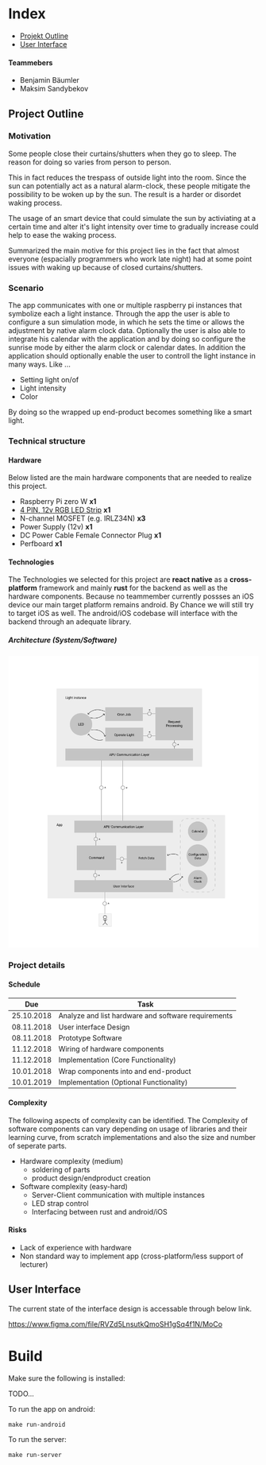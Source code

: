 

# Index

- [Projekt Outline](#Project-Outline)
- [User Interface](#User-Interface)


#### Teammebers
- Benjamin Bäumler
- Maksim Sandybekov


## Project Outline

### Motivation
Some people close their curtains/shutters when they go to sleep. The reason for doing so varies from person to person.

This in fact reduces the trespass of outside light into the room. Since the sun can potentially act as a natural
alarm-clock, these people mitigate the possibility to be woken up by the sun. The result is a harder or disordet waking process. 

The usage of an smart device that could simulate the sun by activiating at a certain time and alter it's light intensity over time to gradually increase could help to ease the waking process. 

Summarized the main motive for this project lies in the fact that almost everyone (espacially programmers who work late night) had at some point issues with waking up because of closed curtains/shutters.


### Scenario

The app communicates with one or multiple raspberry pi instances that symbolize each a light instance. Through the
app the user is able to configure a sun simulation mode, in which he sets the time or allows the adjustment by 
native alarm clock data. Optionally the user is also able to integrate his calendar with the application and by
doing so configure the sunrise mode by either the alarm clock or calendar dates. 
In addition the application should optionally enable the user to controll the light instance in many ways. Like ...

- Setting light on/of
- Light intensity
- Color

By doing so the wrapped up end-product becomes something like a smart light.


### Technical structure

#### Hardware
Below listed are the main hardware components that are needed to realize this project.

- Raspberry Pi zero W **x1**
- [4 PIN, 12v RGB LED Strip](https://www.leds24.com/RGB-LED-Strips-12V) **x1**
- N-channel MOSFET (e.g. IRLZ34N) **x3**
- Power Supply (12v) **x1**
- DC Power Cable Female Connector Plug **x1**
- Perfboard **x1**



#### Technologies
The Technologies we selected for this project are **react native** as a **cross-platform** framework and mainly **rust** for the backend as well as the hardware components. Because no teammember currently possses an iOS device our main target platform remains android. By Chance we will still try to target iOS as well. 
The android/iOS codebase will interface with the backend through an adequate library.


##### Architecture (System/Software)
![Architektur](./assets/22_10_2018_block_diagram.png)


### Project details

#### Schedule

| Due                           | Task                                                              |
| ---                           | ---                                                               |
| 25.10.2018                    | Analyze and list hardware and software requirements               |
| 08.11.2018                    | User interface Design                                             |
| 08.11.2018                    | Prototype Software                                                |
| 11.12.2018                    | Wiring of hardware components                                     |
| 11.12.2018                    | Implementation (Core Functionality)                               |
| 10.01.2018                    | Wrap components into and end-product                              |
| 10.01.2019                    | Implementation (Optional Functionality)                           |

#### Complexity
The following aspects of complexity can be identified. The Complexity of software components can
vary depending on usage of libraries and their learning curve, from scratch implementations and also the size and number of seperate parts.

- Hardware complexity (medium)
    - soldering of parts
    - product design/endproduct creation
- Software complexity (easy-hard)
    - Server-Client communication with multiple instances
    - LED strap control
    - Interfacing between rust and android/iOS


#### Risks
- Lack of experience with hardware
- Non standard way to implement app (cross-platform/less support of lecturer)

## User Interface

The current state of the interface design is accessable through below link.

https://www.figma.com/file/RVZd5LnsutkQmoSH1gSq4f1N/MoCo

# Build

Make sure the following is installed:

TODO...

To run the app on android: 
```
make run-android
```

To run the server:
```
make run-server
```

